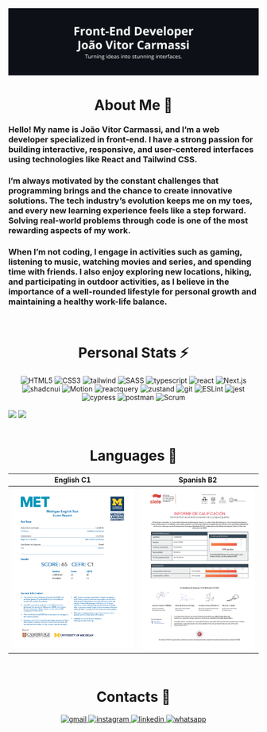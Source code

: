 <div>
  <img
    alt="banner perfil"
    src="./public/imgBanner.webp"
  />
</div>

<div>
  <h1 align="center">About Me 👤</h1>
  <h3>
    Hello! My name is João Vitor Carmassi, and I’m a web developer specialized in front-end. I have a strong passion for building interactive, responsive, and user-centered interfaces using technologies like React and Tailwind CSS.
  </h3>
  <h3>
    I’m always motivated by the constant challenges that programming brings and the chance to create innovative solutions. The tech industry’s evolution keeps me on my toes, and every new learning experience feels like a step forward. Solving real-world problems through code is one of the most rewarding aspects of my work.
  </h3>
  <h3>
    When I’m not coding, I engage in activities such as gaming, listening to music, watching movies and series, and spending time with friends. I also enjoy exploring new locations, hiking, and participating in outdoor activities, as I believe in the importance of a well-rounded lifestyle for personal growth and maintaining a healthy work-life balance.
  </h3>
</div>

<br>

<div align="center">
  <h1>Personal Stats ⚡</h1>
  <img src="https://img.shields.io/badge/HTML5-E34F26?style=for-the-badge&logo=html5&logoColor=ffffff" alt="HTML5" loading="lazy" />
  <img src="https://img.shields.io/badge/CSS3-663399?style=for-the-badge&logo=css&logoColor=ffffff" alt="CSS3" loading="lazy" />
  <img src="https://img.shields.io/badge/tailwind-06B6D4?style=for-the-badge&logo=tailwindcss&logoColor=ffffff" alt="tailwind" loading="lazy" />
  <img src="https://img.shields.io/badge/SASS-CC6699?style=for-the-badge&logo=sass&logoColor=ffffff" alt="SASS" loading="lazy" />
  <img src="https://img.shields.io/badge/typescript-3178C6?style=for-the-badge&logo=typescript&logoColor=ffffff" alt="typescript" loading="lazy" />
  <img src="https://img.shields.io/badge/react-61DAFB?style=for-the-badge&logo=react&logoColor=000000" alt="react" loading="lazy" />
  <img src="https://img.shields.io/badge/Next.js-000000?style=for-the-badge&logo=nextdotjs&logoColor=ffffff" alt="Next.js" loading="lazy" />
  <img src="https://img.shields.io/badge/shadcnui-000000?style=for-the-badge&logo=shadcnui&logoColor=ffffff" alt="shadcnui" loading="lazy" />
  <img src="https://img.shields.io/badge/Motion-fef62a?style=for-the-badge&logoColor=ffffff" alt="Motion" loading="lazy" />
  <img src="https://img.shields.io/badge/reactquery-FF4154?style=for-the-badge&logo=reactquery&logoColor=ffffff" alt="reactquery" loading="lazy" />
  <img src="https://img.shields.io/badge/zustand-E76F51?style=for-the-badge&logoColor=ffffff" alt="zustand" loading="lazy" />
  <img src="https://img.shields.io/badge/git-F05032?style=for-the-badge&logo=git&logoColor=ffffff" alt="git" loading="lazy" />
  <img src="https://img.shields.io/badge/ESLint-4B32C3?style=for-the-badge&logo=ESLint&logoColor=ffffff" alt="ESLint" loading="lazy" />
  <img src="https://img.shields.io/badge/jest-C21325?style=for-the-badge&logo=jest&logoColor=ffffff" alt="jest" loading="lazy" />
  <img src="https://img.shields.io/badge/cypress-69D3A7?style=for-the-badge&logo=cypress&logoColor=ffffff" alt="cypress" loading="lazy" />
  <img src="https://img.shields.io/badge/postman-FF6C37?style=for-the-badge&logo=postman&logoColor=ffffff" alt="postman" loading="lazy" />
  <img src="https://img.shields.io/badge/Scrum-F59E0B?style=for-the-badge&logoColor=ffffff" alt="Scrum" loading="lazy" />
</div>
  
<br />
  
<div>
  <img
    width="40%"
    src="https://github-readme-stats.vercel.app/api/top-langs/?username=joao-carmassi&title_color=a855f7&icon_color=a855f7&text_color=ffffff&bg_color=0d1117&show_icons=true&layout=donut"
  />
  <img
    width="59%"
    src="https://github-readme-stats.vercel.app/api?username=joao-carmassi&title_color=a855f7&icon_color=a855f7&text_color=ffffff&bg_color=0d1117&show_icons=true"
  />
  <img
    src="https://github-readme-activity-graph.vercel.app/graph?username=joao-carmassi&bg_color=0d1117&color=ffffff&line=ffffff&point=a855f7&area=true&hide_border=true"
    alt
  />
</div>

<br>

<div>
  <h1 align="center">Languages 📓</h1>
  <table>
    <thead>
      <tr>
        <th>
          English C1
        </th>
        <th>
          Spanish B2
        </th>
      </tr>
    </thead>
    <tbody>
      <tr>
        <td>
          <img src='./public/imgCertificadoIngles.webp'/>
        </td>
        <td>
          <img src='./public/imgCertificadoEspanhol.webp'/>
        </td>
      </tr>
    </tbody>
  </table>
</div>

<br>

<div align="center">
  <h1>Contacts 📱</h1>
  <a href="mailto:joaovitorcarmassi@gmail.com">
    <img src="https://img.shields.io/badge/gmail-EA4335?style=for-the-badge&logo=gmail&logoColor=ffffff" alt="gmail" loading="lazy" />
  </a>
  <a href="https://www.instagram.com/joao_carmassi/" target="_blank">
    <img src="https://img.shields.io/badge/instagram-FF0069?style=for-the-badge&logo=instagram&logoColor=ffffff" alt="instagram" loading="lazy" />
  </a>
  <a href="https://www.linkedin.com/in/joão-carmassi/" target="_blank">
    <img src="https://img.shields.io/badge/linkedin -0e76a8?style=for-the-badge&logoColor=ffffff" alt="linkedin " loading="lazy" />
  </a>
  <a href="https://wa.me/12996661778">
    <img src="https://img.shields.io/badge/whatsapp-25D366?style=for-the-badge&logo=whatsapp&logoColor=ffffff" alt="whatsapp" loading="lazy" />
  </a>
</div>

